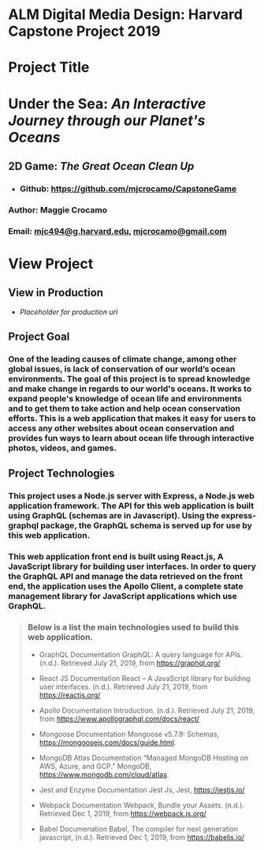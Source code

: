 # **ALM Digital Media Design**: Harvard Capstone Project 2019

# **Project Title**

# Under the Sea: _An Interactive Journey through our Planet's Oceans_

## **2D Game**: _The Great Ocean Clean Up_

- ### Github: https://github.com/mjcrocamo/CapstoneGame

### **Author**: Maggie Crocamo

### **Email**: mjc494@g.harvard.edu, mjcrocamo@gmail.com

# **View Project**

## View in Production

- _Placeholder for production url_

## **Project Goal**

### One of the leading causes of climate change, among other global issues, is lack of conservation of our world’s ocean environments. The goal of this project is to spread knowledge and make change in regards to our world's oceans. It works to expand people's knowledge of ocean life and environments and to get them to take action and help ocean conservation efforts. This is a web application that makes it easy for users to access any other websites about ocean conservation and provides fun ways to learn about ocean life through interactive photos, videos, and games.

## **Project Technologies**

### This project uses a **Node.js** server with **Express**, a **Node.js** web application framework. The API for this web application is built using **GraphQL** (schemas are in Javascript). Using the express-graphql package, the **GraphQL** schema is served up for use by this web application.

### This web application front end is built using **React.js**, A JavaScript library for building user interfaces. In order to query the **GraphQL** API and manage the data retrieved on the front end, the application uses the **Apollo Client**, a complete state management library for JavaScript applications which use **GraphQL**.

> ### Below is a list the main technologies used to build this web application.
>
> - GraphQL Documentation
>   GraphQL: A query language for APIs. (n.d.). Retrieved July 21, 2019, from https://graphql.org/
>
> - React JS Documentation
>   React – A JavaScript library for building user interfaces. (n.d.). Retrieved July 21, 2019, from https://reactjs.org/
>
> - Apollo Documentation
>   Introduction. (n.d.). Retrieved July 21, 2019, from https://www.apollographql.com/docs/react/
>
> * Mongoose Documentation
>   Mongoose v5.7.9: Schemas, https://mongoosejs.com/docs/guide.html.
>
> * MongoDB Atlas Documentation
>   “Managed MongoDB Hosting on AWS, Azure, and GCP.” MongoDB, https://www.mongodb.com/cloud/atlas.
>
> * Jest and Enzyme Documentation
>   Jest Js, Jest, https://jestjs.io/
>
> * Webpack Documentation
>   Webpack, Bundle your Assets. (n.d.). Retrieved Dec 1, 2019, from https://webpack.js.org/
>
> * Babel Documenation
>   Babel, The compiler for next generation javascript, (n.d.). Retrieved Dec 1, 2019, from https://babeljs.io/
